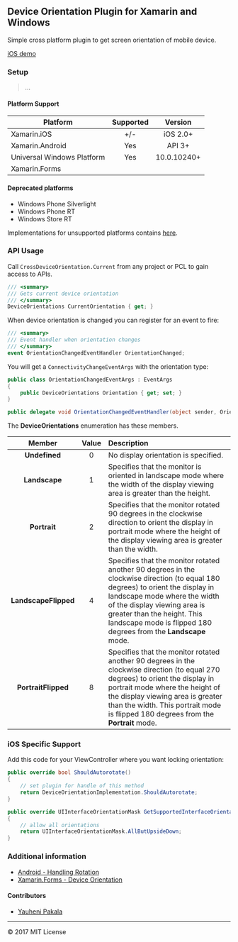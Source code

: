 ## Device Orientation Plugin for Xamarin and Windows

Simple cross platform plugin to get screen orientation of mobile device.

[iOS demo](https://youtu.be/3eQDrHMPmE4)

### Setup

> ...

#### Platform Support

|Platform|Supported|Version|
| ------------------- | :-----------: | :------------------: |
|Xamarin.iOS|+/-|iOS 2.0+|
|Xamarin.Android|Yes|API 3+|
|Universal Windows Platform|Yes|10.0.10240+|
|Xamarin.Forms|||

#### Deprecated platforms

* Windows Phone Silverlight
* Windows Phone RT
* Windows Store RT

Implementations for unsupported platforms contains [here](https://github.com/wcoder/Xamarin.Plugin.DeviceOrientation/tree/deprecated/src/DeviceOrientation/).


### API Usage

Call `CrossDeviceOrientation.Current` from any project or PCL to gain access to APIs.

```csharp
/// <summary>
/// Gets current device orientation
/// </summary>
DeviceOrientations CurrentOrientation { get; }
```

When device orientation is changed you can register for an event to fire:

```csharp
/// <summary>
/// Event handler when orientation changes
/// </summary>
event OrientationChangedEventHandler OrientationChanged;
```

You will get a `ConnectivityChangeEventArgs` with the orientation type:

```csharp
public class OrientationChangedEventArgs : EventArgs
{
	public DeviceOrientations Orientation { get; set; }
}

public delegate void OrientationChangedEventHandler(object sender, OrientationChangedEventArgs e);
```

The **DeviceOrientations** enumeration has these members.

|Member|Value|Description|
| :----------------: | :-----------: | :------------------ |
|**Undefined**|0|No display orientation is specified.|
|**Landscape**|1|Specifies that the monitor is oriented in landscape mode where the width of the display viewing area is greater than the height.|
|**Portrait**|2|Specifies that the monitor rotated 90 degrees in the clockwise direction to orient the display in portrait mode where the height of the display viewing area is greater than the width.|
|**LandscapeFlipped**|4|Specifies that the monitor rotated another 90 degrees in the clockwise direction (to equal 180 degrees) to orient the display in landscape mode where the width of the display viewing area is greater than the height. This landscape mode is flipped 180 degrees from the **Landscape** mode.|
|**PortraitFlipped**|8|Specifies that the monitor rotated another 90 degrees in the clockwise direction (to equal 270 degrees) to orient the display in portrait mode where the height of the display viewing area is greater than the width. This portrait mode is flipped 180 degrees from the **Portrait** mode.|

### iOS Specific Support

Add this code for your ViewController where you want locking orientation:
```csharp
public override bool ShouldAutorotate()
{
	// set plugin for handle of this method
	return DeviceOrientationImplementation.ShouldAutorotate;
}

public override UIInterfaceOrientationMask GetSupportedInterfaceOrientations()
{
	// allow all orientations
	return UIInterfaceOrientationMask.AllButUpsideDown;
}
```

### Additional information
* [Android - Handling Rotation](https://developer.xamarin.com/guides/android/application_fundamentals/handling_rotation/)
* [Xamarin.Forms - Device Orientation](https://developer.xamarin.com/guides/xamarin-forms/user-interface/layouts/device-orientation/)


#### Contributors
* [Yauheni Pakala](https://github.com/wcoder)

---
&copy; 2017 MIT License
